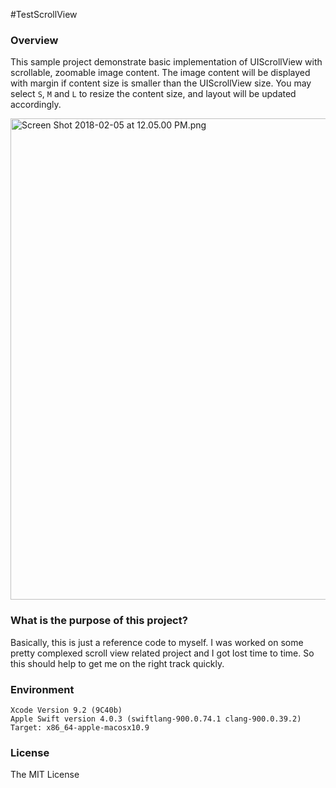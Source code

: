 
#TestScrollView

### Overview

This sample project demonstrate basic implementation of UIScrollView with scrollable, zoomable image content.  The image content will be displayed with margin if content size is smaller than the UIScrollView size.   You may select `S`, `M` and `L` to resize the content size, and layout will be updated accordingly.


<img width="770" alt="Screen Shot 2018-02-05 at 12.05.00 PM.png" src="https://qiita-image-store.s3.amazonaws.com/0/65634/204992ab-7afa-ef28-7f6f-9a7e8c894732.png">


### What is the purpose of this project?

Basically, this is just a reference code to myself.  I was worked on some pretty complexed scroll view related project and I got lost time to time.  So this should help to get me on the right track quickly.

### Environment

```
Xcode Version 9.2 (9C40b)
Apple Swift version 4.0.3 (swiftlang-900.0.74.1 clang-900.0.39.2)
Target: x86_64-apple-macosx10.9
```


### License

The MIT License
